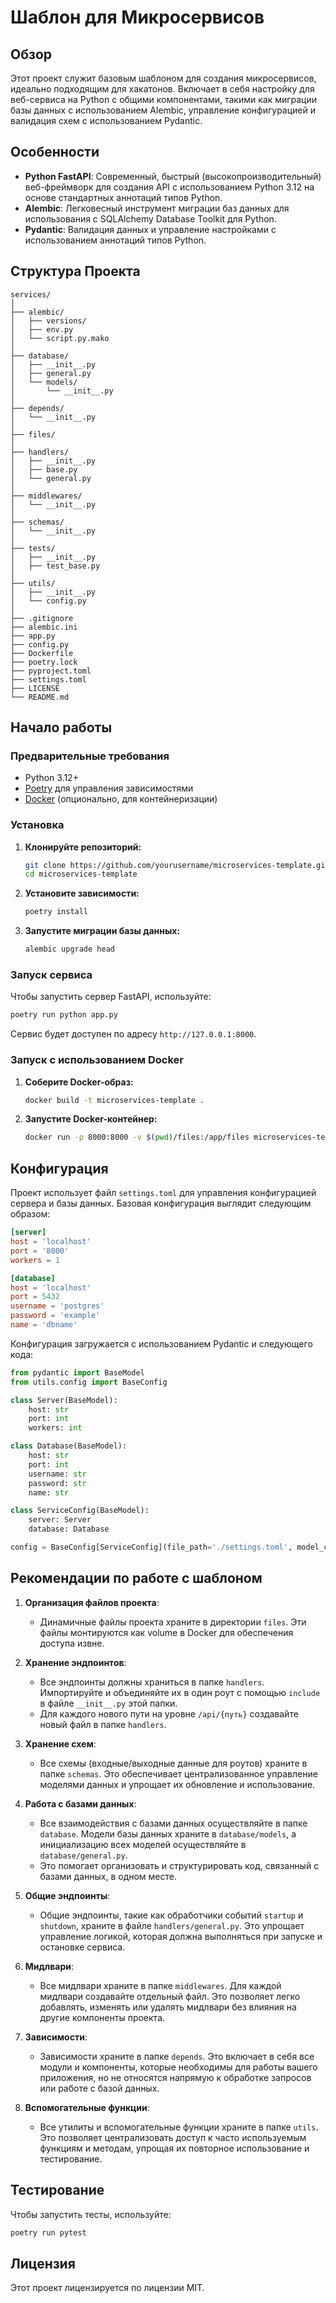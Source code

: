 
# Шаблон для Микросервисов

## Обзор

Этот проект служит базовым шаблоном для создания микросервисов, идеально подходящим для хакатонов. Включает в себя настройку для веб-сервиса на Python с общими компонентами, такими как миграции базы данных с использованием Alembic, управление конфигурацией и валидация схем с использованием Pydantic.

## Особенности

- **Python FastAPI**: Современный, быстрый (высокопроизводительный) веб-фреймворк для создания API с использованием Python 3.12 на основе стандартных аннотаций типов Python.
- **Alembic**: Легковесный инструмент миграции баз данных для использования с SQLAlchemy Database Toolkit для Python.
- **Pydantic**: Валидация данных и управление настройками с использованием аннотаций типов Python.

## Структура Проекта

```
services/
│
├── alembic/
│   ├── versions/
│   ├── env.py
│   └── script.py.mako
│
├── database/
│   ├── __init__.py
│   ├── general.py
│   └── models/
│       └── __init__.py
│
├── depends/
│   └── __init__.py
│
├── files/
│
├── handlers/
│   ├── __init__.py
│   ├── base.py
│   └── general.py
│
├── middlewares/
│   └── __init__.py
│
├── schemas/
│   └── __init__.py
│
├── tests/
│   ├── __init__.py
│   ├── test_base.py
│
├── utils/
│   ├── __init__.py
│   └── config.py
│
├── .gitignore
├── alembic.ini
├── app.py
├── config.py
├── Dockerfile
├── poetry.lock
├── pyproject.toml
├── settings.toml
├── LICENSE
└── README.md
```

## Начало работы

### Предварительные требования

- Python 3.12+
- [Poetry](https://python-poetry.org/) для управления зависимостями
- [Docker](https://www.docker.com/) (опционально, для контейнеризации)

### Установка

1. **Клонируйте репозиторий:**

    ```sh
    git clone https://github.com/yourusername/microservices-template.git
    cd microservices-template
    ```

2. **Установите зависимости:**

    ```sh
    poetry install
    ```

3. **Запустите миграции базы данных:**

    ```sh
    alembic upgrade head
    ```

### Запуск сервиса

Чтобы запустить сервер FastAPI, используйте:

```sh
poetry run python app.py
```

Сервис будет доступен по адресу `http://127.0.0.1:8000`.

### Запуск с использованием Docker

1. **Соберите Docker-образ:**

    ```sh
    docker build -t microservices-template .
    ```

2. **Запустите Docker-контейнер:**

    ```sh
    docker run -p 8000:8000 -v $(pwd)/files:/app/files microservices-template
    ```

## Конфигурация

Проект использует файл `settings.toml` для управления конфигурацией сервера и базы данных. Базовая конфигурация выглядит следующим образом:

```toml
[server]
host = 'localhost'
port = '8000'
workers = 1

[database]
host = 'localhost'
port = 5432
username = 'postgres'
password = 'example'
name = 'dbname'
```

Конфигурация загружается с использованием Pydantic и следующего кода:

```python
from pydantic import BaseModel
from utils.config import BaseConfig

class Server(BaseModel):
    host: str
    port: int
    workers: int

class Database(BaseModel):
    host: str
    port: int
    username: str
    password: str
    name: str

class ServiceConfig(BaseModel):
    server: Server
    database: Database

config = BaseConfig[ServiceConfig](file_path='./settings.toml', model_class=ServiceConfig)
```

## Рекомендации по работе с шаблоном

1. **Организация файлов проекта**: 
   - Динамичные файлы проекта храните в директории `files`. Эти файлы монтируются как volume в Docker для обеспечения доступа извне.

2. **Хранение эндпоинтов**: 
   - Все эндпоинты должны храниться в папке `handlers`. Импортируйте и объединяйте их в один роут с помощью `include` в файле `__init__.py` этой папки.
   - Для каждого нового пути на уровне `/api/{путь}` создавайте новый файл в папке `handlers`.

3. **Хранение схем**: 
   - Все схемы (входные/выходные данные для роутов) храните в папке `schemas`. Это обеспечивает централизованное управление моделями данных и упрощает их обновление и использование.

4. **Работа с базами данных**: 
   - Все взаимодействия с базами данных осуществляйте в папке `database`. Модели базы данных храните в `database/models`, а инициализацию всех моделей осуществляйте в `database/general.py`.
   - Это помогает организовать и структурировать код, связанный с базами данных, в одном месте.

5. **Общие эндпоинты**: 
   - Общие эндпоинты, такие как обработчики событий `startup` и `shutdown`, храните в файле `handlers/general.py`. Это упрощает управление логикой, которая должна выполняться при запуске и остановке сервиса.

6. **Мидлвари**: 
   - Все мидлвари храните в папке `middlewares`. Для каждой мидлвари создавайте отдельный файл. Это позволяет легко добавлять, изменять или удалять мидлвари без влияния на другие компоненты проекта.

7. **Зависимости**: 
   - Зависимости храните в папке `depends`. Это включает в себя все модули и компоненты, которые необходимы для работы вашего приложения, но не относятся напрямую к обработке запросов или работе с базой данных.

8. **Вспомогательные функции**: 
   - Все утилиты и вспомогательные функции храните в папке `utils`. Это позволяет централизовать доступ к часто используемым функциям и методам, упрощая их повторное использование и тестирование.

## Тестирование

Чтобы запустить тесты, используйте:

```sh
poetry run pytest
```

## Лицензия

Этот проект лицензируется по лицензии MIT.
